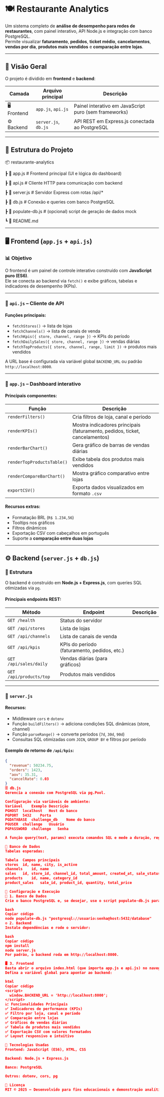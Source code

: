 # 🍽️ Restaurante Analytics

Um sistema completo de **análise de desempenho para redes de restaurantes**, com painel interativo, API Node.js e integração com banco PostgreSQL.  
Permite visualizar **faturamento**, **pedidos**, **ticket médio**, **cancelamentos**, **vendas por dia**, **produtos mais vendidos** e **comparação entre lojas**.

---

## 🚀 Visão Geral

O projeto é dividido em **frontend** e **backend**:

| Camada | Arquivo principal | Descrição |
|--------|-------------------|------------|
| 🖥️ Frontend | `app.js`, `api.js` | Painel interativo em JavaScript puro (sem frameworks) |
| ⚙️ Backend | `server.js`, `db.js` | API REST em Express.js conectada ao PostgreSQL |

---

## 🧩 Estrutura do Projeto

📦 restaurante-analytics

┣ 📜 app.js # Frontend principal (UI e lógica do dashboard)

┣ 📜 api.js # Cliente HTTP para comunicação com backend

┣ 📜 server.js # Servidor Express com rotas /api/*

┣ 📜 db.js # Conexão e queries com banco PostgreSQL

┣ 📜 populate-db.js # (opcional) script de geração de dados mock

┗ 📄 README.md

---

## 🖥️ Frontend (`app.js` + `api.js`)

### 📊 Objetivo
O frontend é um painel de controle interativo construído com **JavaScript puro (ES6)**.  
Ele se conecta ao backend via `fetch()` e exibe gráficos, tabelas e indicadores de desempenho (KPIs).

---

### 🔌 `api.js` – Cliente de API

#### Funções principais:
- `fetchStores()` → lista de lojas  
- `fetchChannels()` → lista de canais de venda  
- `fetchKpis({ store, channel, range })` → KPIs do período  
- `fetchDailySales({ store, channel, range })` → vendas diárias  
- `fetchTopProducts({ store, channel, range, limit })` → produtos mais vendidos  

A URL base é configurada via variável global `BACKEND_URL` ou padrão `http://localhost:8000`.

---

### 🎨 `app.js` – Dashboard interativo

#### Principais componentes:

| Função | Descrição |
|--------|------------|
| `renderFilters()` | Cria filtros de loja, canal e período |
| `renderKPIs()` | Mostra indicadores principais (faturamento, pedidos, ticket, cancelamentos) |
| `renderBarChart()` | Gera gráfico de barras de vendas diárias |
| `renderTopProductsTable()` | Exibe tabela dos produtos mais vendidos |
| `renderCompareBarChart()` | Mostra gráfico comparativo entre lojas |
| `exportCSV()` | Exporta dados visualizados em formato `.csv` |

#### Recursos extras:
- Formatação BRL (`R$ 1.234,56`)
- Tooltips nos gráficos
- Filtros dinâmicos
- Exportação CSV com cabeçalhos em português
- Suporte a **comparação entre duas lojas**

---

## ⚙️ Backend (`server.js` + `db.js`)

### 🧠 Estrutura
O backend é construído em **Node.js + Express.js**, com queries SQL otimizadas via `pg`.

#### Principais endpoints REST:
| Método | Endpoint | Descrição |
|--------|-----------|-----------|
| `GET /health` | Status do servidor |
| `GET /api/stores` | Lista de lojas |
| `GET /api/channels` | Lista de canais de venda |
| `GET /api/kpis` | KPIs do período (faturamento, pedidos, etc.) |
| `GET /api/sales/daily` | Vendas diárias (para gráficos) |
| `GET /api/products/top` | Produtos mais vendidos |

---

### 🧩 `server.js`

#### Recursos:
- Middleware `cors` e `dotenv`  
- Função `buildFilters()` → adiciona condições SQL dinâmicas (store, channel)  
- Função `parseRange()` → converte períodos (`7d`, `30d`, `90d`)  
- Consultas SQL otimizadas com `JOIN`, `GROUP BY` e filtros por período  

#### Exemplo de retorno de `/api/kpis`:
```json
{
  "revenue": 50234.75,
  "orders": 1423,
  "aov": 35.31,
  "cancelRate": 0.03
}
🗄️ db.js
Gerencia a conexão com PostgreSQL via pg.Pool.

Configuração via variáveis de ambiente:
Variável	Exemplo	Descrição
PGHOST	localhost	Host do banco
PGPORT	5432	Porta
PGDATABASE	challenge_db	Nome do banco
PGUSER	challenge	Usuário
PGPASSWORD	challenge	Senha

A função query(text, params) executa comandos SQL e mede a duração, registrando queries lentas (>200ms).

💾 Banco de Dados
Tabelas esperadas:

Tabela	Campos principais
stores	id, name, city, is_active
channels	id, name
sales	id, store_id, channel_id, total_amount, created_at, sale_status_desc
products	id, name, category_id
product_sales	sale_id, product_id, quantity, total_price

🔧 Configuração e Execução
🐘 1. Banco de Dados
Crie o banco PostgreSQL e, se desejar, use o script populate-db.js para gerar dados fictícios:

bash
Copiar código
node populate-db.js "postgresql://usuario:senha@host:5432/database"
⚙️ 2. Backend
Instale dependências e rode o servidor:

bash
Copiar código
npm install
node server.js
Por padrão, o backend roda em http://localhost:8000.

🖥️ 3. Frontend
Basta abrir o arquivo index.html (que importa app.js e api.js) no navegador.
Defina a variável global para apontar ao backend:

html
Copiar código
<script>
  window.BACKEND_URL = 'http://localhost:8000';
</script>
📈 Funcionalidades Principais
✅ Indicadores de performance (KPIs)
✅ Filtro por loja, canal e período
✅ Comparação entre lojas
✅ Gráficos de vendas diárias
✅ Tabela de produtos mais vendidos
✅ Exportação CSV com valores formatados
✅ Layout responsivo e intuitivo

🧠 Tecnologias Usadas
Frontend: JavaScript (ES6), HTML, CSS

Backend: Node.js + Express.js

Banco: PostgreSQL

Outros: dotenv, cors, pg

🧾 Licença
MIT © 2025 — Desenvolvido para fins educacionais e demonstração analítica.
